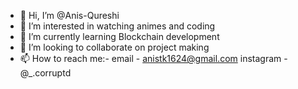 - 👋 Hi, I’m @Anis-Qureshi
- 👀 I’m interested in watching animes and coding
- 🌱 I’m currently learning Blockchain development
- 💞️ I’m looking to collaborate on project making
- 📫 How to reach me:-
       email - anistk1624@gmail.com
       instagram - @_.corruptd

<!---
Anis-Qureshi/Anis-Qureshi is a ✨ special ✨ repository because its `README.md` (this file) appears on your GitHub profile.
You can click the Preview link to take a look at your changes.
--->
